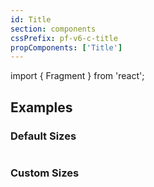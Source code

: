 ```yaml
---
id: Title
section: components
cssPrefix: pf-v6-c-title
propComponents: ['Title']
---
```


import { Fragment } from 'react';

## Examples
### Default Sizes
```ts file="./TitleDefaultSizes.tsx"
```

### Custom Sizes
```ts file="./TitleCustomSizes.tsx"
```
